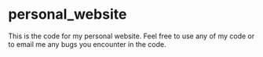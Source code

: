 # personal_website

This is the code for my personal website. Feel free to use any of my code or to email me any bugs you encounter in the code.